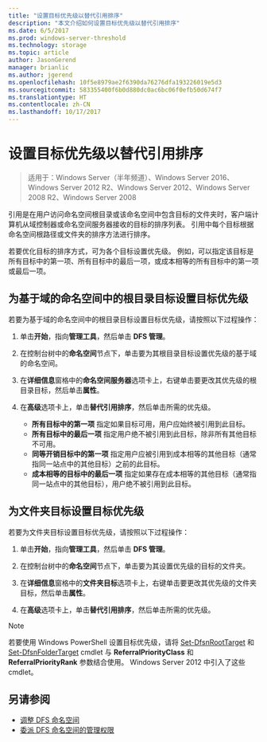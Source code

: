 ```yaml
---
title: "设置目标优先级以替代引用排序"
description: "本文介绍如何设置目标优先级以替代引用排序"
ms.date: 6/5/2017
ms.prod: windows-server-threshold
ms.technology: storage
ms.topic: article
author: JasonGerend
manager: brianlic
ms.author: jgerend
ms.openlocfilehash: 10f5e8979ae2f6390da76276dfa193226019e5d3
ms.sourcegitcommit: 583355400f6b0d880dc0ac6bc06f0efb50d674f7
ms.translationtype: HT
ms.contentlocale: zh-CN
ms.lasthandoff: 10/17/2017
---
```

# <a name="set-target-priority-to-override-referral-ordering"></a>设置目标优先级以替代引用排序

> 适用于：Windows Server（半年频道）、Windows Server 2016、Windows Server 2012 R2、Windows Server 2012、Windows Server 2008 R2、Windows Server 2008

引用是在用户访问命名空间根目录或该命名空间中包含目标的文件夹时，客户端计算机从域控制器或命名空间服务器接收的目标的排序列表。 引用中每个目标根据命名空间根路径或文件夹的排序方法进行排序。 

若要优化目标的排序方式，可为各个目标设置优先级。 例如，可以指定该目标是所有目标中的第一项、所有目标中的最后一项，或成本相等的所有目标中的第一项或最后一项。

## <a name="to-set-target-priority-on-a-root-target-for-a-domain-based-namespace"></a>为基于域的命名空间中的根目录目标设置目标优先级

若要为基于域的命名空间中的根目录目标设置目标优先级，请按照以下过程操作：

1.  单击**开始**，指向**管理工具**，然后单击 **DFS 管理**。

2.  在控制台树中的**命名空间**节点下，单击要为其根目录目标设置优先级的基于域的命名空间。

3.  在**详细信息**窗格中的**命名空间服务器**选项卡上，右键单击要更改其优先级的根目录目标，然后单击**属性**。

4.  在**高级**选项卡上，单击**替代引用排序**，然后单击所需的优先级。

    -   **所有目标中的第一项** 指定如果目标可用，用户应始终被引用到此目标。
    -   **所有目标中的最后一项** 指定用户绝不被引用到此目标，除非所有其他目标不可用。
    -   **同等开销目标中的第一项** 指定用户应被引用到成本相等的其他目标（通常指同一站点中的其他目标）之前的此目标。
    -   **成本相等的目标中的最后一项** 指定如果存在成本相等的其他目标（通常指同一站点中的其他目标），用户绝不被引用到此目标。

## <a name="to-set-target-priority-on-a-folder-target"></a>为文件夹目标设置目标优先级

若要为文件夹目标设置目标优先级，请按照以下过程操作：

1.  单击**开始**，指向**管理工具**，然后单击 **DFS 管理**。

2.  在控制台树中的**命名空间**节点下，单击要为其设置优先级的目标的文件夹。

3.  在**详细信息**窗格中的**文件夹目标**选项卡上，右键单击要更改其优先级的文件夹目标，然后单击**属性**。

4.  在**高级**选项卡上，单击**替代引用排序**，然后单击所需的优先级。

> [!NOTE]
> 若要使用 Windows PowerShell 设置目标优先级，请将 [Set-DfsnRootTarget](https://technet.microsoft.com/library/jj884266.aspx) 和 [Set-DfsnFolderTarget](https://technet.microsoft.com/library/jj884264.aspx) cmdlet 与 **ReferralPriorityClass** 和 **ReferralPriorityRank** 参数结合使用。 Windows Server 2012 中引入了这些 cmdlet。

## <a name="see-also"></a>另请参阅

-   [调整 DFS 命名空间](tuning-dfs-namespaces.md)
-   [委派 DFS 命名空间的管理权限](delegate-management-permissions-for-dfs-namespaces.md)